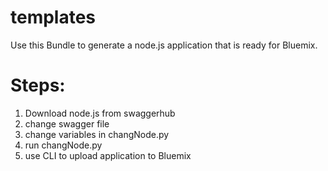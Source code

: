 # templates

Use this Bundle to generate a node.js application that is ready for Bluemix.

# Steps:
1) Download node.js from swaggerhub
2) change swagger file
3) change variables in changNode.py
4) run changNode.py
5) use CLI to upload application to Bluemix

